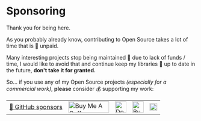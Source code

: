 # Sponsoring

Thank you for being here.

As you probably already know, contributing to Open Source takes a lot of time that is 💸 unpaid.

Many interesting projects stop being maintained 🧟 due to lack of funds / time, I would like to avoid that and continue keep my libraries 🚀 up to date in the future, **don't take it for granted.**

So... if you use any of my Open Source projects *(especially for a commercial work)*, **please** consider 💰 supporting my work:

<table>
  <tr>
    <td>
      <a href="https://github.com/sponsors/fabiocaccamo" target="_blank">
        💖 GitHub sponsors
      </a>
    </td>
    <td>
      <a href="https://www.buymeacoffee.com/fabiocaccamo" target="_blank">
        <img src="https://cdn.buymeacoffee.com/buttons/v2/default-yellow.png" alt="Buy Me A Coffee" height="30" style="border:0px; height: 30px !important;width: 108px !important;">
      </a>
    </td>
    <td>
      <a href="https://liberapay.com/fabiocaccamo/donate" target="_blank">
        <img src="https://liberapay.com/assets/widgets/donate.svg" alt="Donate using Liberapay" height="30" style="border:0px; height:30px;">
      </a>
    </td>
    <td>
      <a href="https://ko-fi.com/H2H517WPW" target="_blank" target="_blank">
        <img src="https://storage.ko-fi.com/cdn/kofi1.png?v=3" alt="Buy Me a Coffee at ko-fi.com" height="30" style="border:0px; height:30px;">
      </a>
    </td>
    <td>
      <a href="https://www.paypal.com/donate/?business=E7WTSPMGY4K6U&no_recurring=0&item_name=Open+Source+sponsorship+%F0%9F%92%96&currency_code=EUR" target="_blank">
        <img src="https://www.paypalobjects.com/webstatic/en_US/i/buttons/PP_logo_h_200x51.png" alt="Donate on PayPal" height="20" style="border:0px; height:20px;">
      </a>
    </td>
  </tr>
</table>
